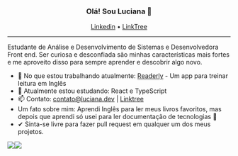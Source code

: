 <h3 align="center">Olá! Sou Luciana 👋</h3>
<p align="center">
  <a href="https://www.linkedin.com/in/luciana-dss">Linkedin</a> •
  <a href="https://linktr.ee/Lucianadss">LinkTree</a>
</p>

---

Estudante de Análise e Desenvolvimento de Sistemas e Desenvolvedora Front end. Ser curiosa e desconfiada são minhas características mais fortes e me aproveito disso para sempre aprender e descobrir algo novo.

- 🔭 No que estou trabalhando atualmente: [Readerly](https://github.com/Luciana-Santos/readerly) - Um app para treinar leitura em Inglês
- 🌱 Atualmente estou estudando: React e TypeScript
- 📫 Contato: contato@luciana.dev | [Linktree](https://linktr.ee/Lucianadss)
- Um fato sobre mim: Aprendi Inglês para ler meus livros favoritos, mas depois que aprendi só usei para ler documentação de tecnologias 🤡
- ✔ Sinta-se livre para fazer pull request em qualquer um dos meus projetos.

![](https://github-readme-stats.vercel.app/api?username=luciana-santos&theme=dracula&hide_border=true&include_all_commits=false&count_private=true)![](https://github-readme-stats.vercel.app/api/top-langs/?username=luciana-santos&theme=dracula&hide_border=true&include_all_commits=false&count_private=true&layout=compact)

